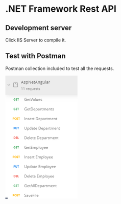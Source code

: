 # .NET Framework Rest API



## Development server

Click IIS Server to compile it.

## Test with Postman

Postman collection included to test all the requests.

![Postman](/readme_files/postman.png)